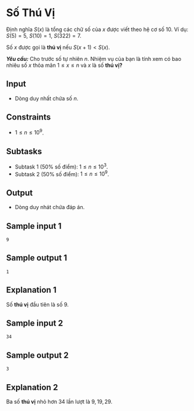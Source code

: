# Số Thú Vị

Định nghĩa $S(x)$ là tổng các chữ số của $x$ được viết theo hệ cơ số 10. Ví dụ: $S(5) = 5$, $S(10) = 1$, $S(322) = 7$.

Số $x$ được gọi là **thú vị** nếu $S(x + 1) < S(x)$. 

***Yêu cầu:*** Cho trước số tự nhiên $n$. Nhiệm vụ của bạn là tính xem có bao nhiêu số $x$ thỏa mãn $1 \le x \le n$ và $x$ là số **thú vị?**

## Input

- Dòng duy nhất chứa số $n$.

## Constraints

- $1 \le n \le 10^9$.

## Subtasks

- Subtask $1$ ($50\%$ số điểm): $1\le n \le 10^3$.
- Subtask $2$ ($50\%$ số điểm): $1 \le n \le 10^9$.

## Output

- Dòng duy nhát chứa đáp án.

## Sample input 1

```
9
```

## Sample output 1

```
1
```

## Explanation 1

Số **thú vị** đầu tiên là số $9$.

## Sample input 2

```
34
```

## Sample output 2

```
3
```

## Explanation 2

Ba số **thú vị** nhỏ hơn $34$ lần lượt là $9, 19, 29$.
